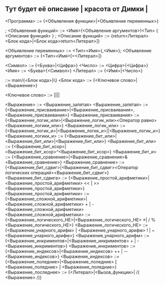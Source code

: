 ## Тут будет её описание | красота от Димки | <main>

<Программа> ::= {<Объявления функции>|<Объявление переменных>}<main>;
<Объявления функций> ::= <Имя>(<Объявление аргументов>)<Тип> \{ <Описание функций> \} ;
<Описание функций> ::= {return<Литерал><Блок кода>|<Блок кода>return<Литерал>]}

<Объявление переменных> ::= <Тип><Имя>{,<Имя>};
<Объявление аргументов> ::= {<Тип><Имя>[\=<Литерал>]}

<Символ> ::= {<Буква>|<Цифра>}
<Число> ::= <Цифра>{<Цифра>}
<Имя> ::= <Буква>{<Символ>}
<Литерал> ::= {<Имя>|<Число>}

<main> ::= main/{<Блок кода>}\}
<Блок кода> ::= {<Ключевое слово>|<Выражение>}

<Ключевое слово> ::= <WHILE>|<FOR>|<BETWIN>|<IF>|<SWITCH>

<Выражение> ::= <Выражение_запятая>
<Выражение_запятая> ::= {<Выражение_присваивание>|<Выражение_присваивания>,<Выражение_присваивания>}
<Выражение_присваивания> ::= {<Выражение_логик_или>|<Выражение_логик_или><Оператор равно><Выражение_логики_или>}
<Выражение_логик_или> ::= {<Выражение_логик_и>|<Выражение_логик_и>\||<Выражение_логик_и>}
<Выражение_логики_и> ::= {<Выражение_бит_или>|<Выражение_бит_или>\|<Выражение_бит_или>}
<Выражение_бит_или> ::= {<Выражение_бит_ксор>|<Выражение_бит_ксор>\^<Выражение_бит_ксор>}
<Выражение_бит_и> ::= {<Выражение_сравнение>|<Выражение_сравнения>\&<Выражение_сравнение>}
<Выражение_сравнение> ::= {<Выражение_бит_сдвиг>|<Выражение_бит_сдвиг><Оператор логических операций><Выражение_бит_сдвиг>}
<Выражение_бит_сдвига> ::= {<Выражение_простой_арифметики>|<Выражение_простой_арифметики> \<< | \>> <Выражение_простой_арифметики>}
<Выражение_простой_арифметики> ::= {<Выражение_сложной_арифметики>|<Выражение_сложной_арифметики> \+ | \- <Выражение_сложной_арифметики>
<Выражение_сложной_арифметики> ::= {<Выражение_логического_НЕ>|<Выражение_логического_НЕ> \*| \/ \% <Выражение_логического_НЕ>}
<Выражение_логического_НЕ> ::= {<Выражение_унарного_арифм> | <Выражение_унарного_арифм> \! | \~ <Выражение_унарного_арифм>}
<Выражение_унарного_арифм> ::= {<Выражение_инкриментов>|<Выражение_инкриментов> \+ | \- <Выражение_инкриментов>}
<Выражение_инкриментов> ::=  {<Выражение_индексов>|<Выражение_индексов> \++ | \-- <Выражение_индексов>}
<Выражение_индексов> ::= {<Выражение_поледние>|<Выражение_поледние> \[ <Выражение_поледние> \] <Выражение_поледние>}
<Выражение_последнее> ::= {<Литерал>|<Вызов_функции>| /( <Выражение> /)}








